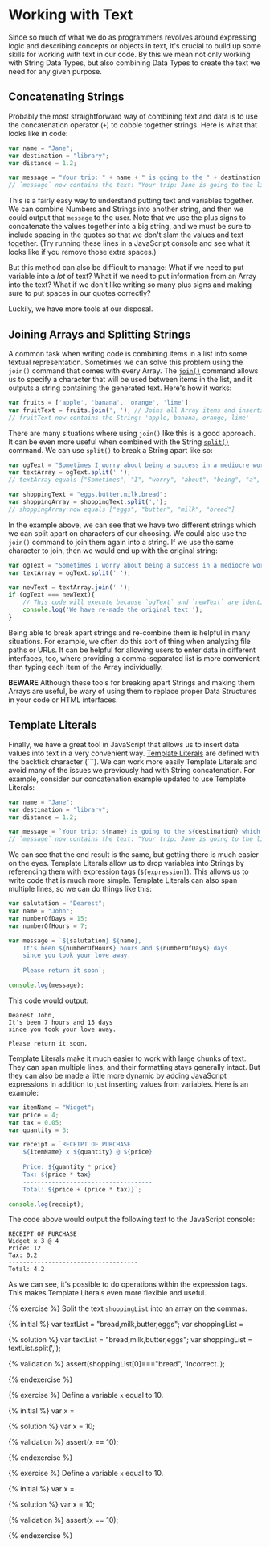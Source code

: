 # Working with Text

Since so much of what we do as programmers revolves around expressing logic and describing concepts or objects in text, it's crucial to build up some skills for working with text in our code. By this we mean not only working with String Data Types, but also combining Data Types to create the text we need for any given purpose.

## Concatenating Strings
Probably the most straightforward way of combining text and data is to use the concatenation operator (`+`) to cobble together strings. Here is what that looks like in code:

```js
var name = "Jane";
var destination = "library";
var distance = 1.2;

var message = "Your trip: " + name + " is going to the " + destination + " which is " + distance + "miles away.";
// `message` now contains the text: "Your trip: Jane is going to the library which is 1.2 miles away.";
```
This is a fairly easy way to understand putting text and variables together. We can combine Numbers and Strings into another string, and then we could output that `message` to the user. Note that we use the plus signs to concatenate the values together into a big string, and we must be sure to include spacing in the quotes so that we don't slam the values and text together. (Try running these lines in a JavaScript console and see what it looks like if you remove those extra spaces.)

But this method can also be difficult to manage: What if we need to put variable into a _lot_ of text? What if we need to put information from an Array into the text? What if we don't like writing so many plus signs and making sure to put spaces in our quotes correctly?

Luckily, we have more tools at our disposal.

## Joining Arrays and Splitting Strings
A common task when writing code is combining items in a list into some textual representation. Sometimes we can solve this problem using the `join()` command that comes with every Array. The [`join()`](https://developer.mozilla.org/en-US/docs/Web/JavaScript/Reference/Global_Objects/Array/join) command allows us to specify a character that will be used between items in the list, and it outputs a string containing the generated text. Here's how it works:

```js
var fruits = ['apple', 'banana', 'orange', 'lime'];
var fruitText = fruits.join(', '); // Joins all Array items and inserts a ', ' between them.
// fruitText now contains the String: 'apple, banana, orange, lime'
```
There are many situations where using `join()` like this is a good approach. It can be even more useful when combined with the String [`split()`](https://developer.mozilla.org/en-US/docs/Web/JavaScript/Reference/Global_Objects/String/split) command. We can use `split()` to break a String apart like so:

```js
var ogText = "Sometimes I worry about being a success in a mediocre world." // Quote is courtesy Lily Tomlin!
var textArray = ogText.split(' ');
// textArray equals ["Sometimes", "I", "worry", "about", "being", "a", "success", "in", "a", "mediocre", "world."]

var shoppingText = "eggs,butter,milk,bread";
var shoppingArray = shoppingText.split(',');
// shoppingArray now equals ["eggs", "butter", "milk", "bread"]
```
In the example above, we can see that we have two different strings which we can split apart on characters of our choosing. We could also use the `join()` command to join them again into a string. If we use the same character to join, then we would end up with the original string:

```js
var ogText = "Sometimes I worry about being a success in a mediocre world." // Quote is courtesy Lily Tomlin!
var textArray = ogText.split(' ');

var newText = textArray.join(' ');
if (ogText === newText){
    // This code will execute because `ogText` and `newText` are identical.
    console.log('We have re-made the original text!');
}
```
Being able to break apart strings and re-combine them is helpful in many situations. For example, we often do this sort of thing when analyzing file paths or URLs. It can be helpful for allowing users to enter data in different interfaces, too, where providing a comma-separated list is more convenient than typing each item of the Array individually.

**BEWARE** Although these tools for breaking apart Strings and making them Arrays are useful, be wary of using them to replace proper Data Structures in your code or HTML interfaces.

## Template Literals
Finally, we have a great tool in JavaScript that allows us to insert data values into text in a very convenient way. [Template Literals](https://developer.mozilla.org/en-US/docs/Web/JavaScript/Reference/Template_literals) are defined with the backtick character (```). We can work more easily Template Literals and avoid many of the issues we previously had with String concatenation. For example, consider our concatenation example updated to use Template Literals:

```js
var name = "Jane";
var destination = "library";
var distance = 1.2;

var message = `Your trip: ${name} is going to the ${destination} which is ${distance} miles away.`;
// `message` now contains the text: "Your trip: Jane is going to the library which is 1.2 miles away.";
```
We can see that the end result is the same, but getting there is much easier on the eyes. Template Literals allow us to drop variables into Strings by referencing them with expression tags (`${expression}`). This allows us to write code that is much more simple. Template Literals can also span multiple lines, so we can do things like this:

```js
var salutation = "Dearest";
var name = "John";
var numberOfDays = 15;
var numberOfHours = 7;

var message = `${salutation} ${name},
    It's been ${numberOfHours} hours and ${numberOfDays} days
    since you took your love away.
    
    Please return it soon`;

console.log(message);
```
This code would output:

```
Dearest John,
It's been 7 hours and 15 days
since you took your love away.

Please return it soon.
```

Template Literals make it much easier to work with large chunks of text. They can span multiple lines, and their formatting stays generally intact. But they can also be made a little more dynamic by adding JavaScript expressions in addition to just inserting values from variables. Here is an example:

```js
var itemName = "Widget";
var price = 4;
var tax = 0.05;
var quantity = 3;

var receipt = `RECEIPT OF PURCHASE
    ${itemName} x ${quantity} @ ${price}
    
    Price: ${quantity * price}
    Tax: ${price * tax}
    ------------------------------------
    Total: ${price + (price * tax)}`;

console.log(receipt);
```
The code above would output the following text to the JavaScript console:

```
RECEIPT OF PURCHASE
Widget x 3 @ 4
Price: 12
Tax: 0.2
------------------------------------
Total: 4.2
```
As we can see, it's possible to do operations within the expression tags. This makes Template Literals even more flexible and useful.
    


{% exercise %}
Split the text `shoppingList` into an array on the commas.

{% initial %}
var textList = "bread,milk,butter,eggs";
var shoppingList = 

{% solution %}
var textList = "bread,milk,butter,eggs";
var shoppingList = textList.split(',');

{% validation %}
assert(shoppingList[0]==="bread", 'Incorrect.');

{% endexercise %}

{% exercise %}
Define a variable `x` equal to 10.

{% initial %}
var x =

{% solution %}
var x = 10;

{% validation %}
assert(x == 10);

{% endexercise %}

{% exercise %}
Define a variable `x` equal to 10.

{% initial %}
var x =

{% solution %}
var x = 10;

{% validation %}
assert(x == 10);

{% endexercise %}

